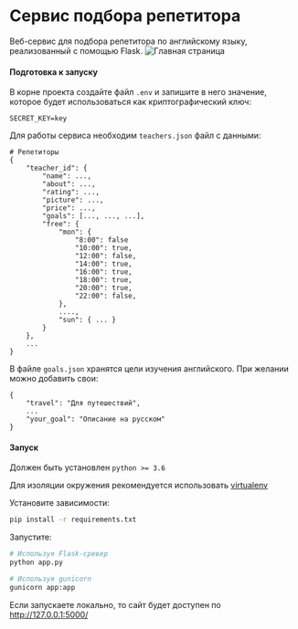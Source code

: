 # Сервис подбора репетитора
Веб-сервис для подбора репетитора по английскому языку, реализованный с помощью
 Flask.
![Главная страница](sample_gif/sample.gif)
#### Подготовка к запуску

В корне проекта создайте файл `.env` и запишите в него значение, которое будет
использоваться как криптографический ключ:
```text
SECRET_KEY=key
```

Для работы сервиса необходим `teachers.json` файл с данными:
```text
# Репетиторы
{
    "teacher_id": {               
        "name": ...,                      
        "about": ...,               
        "rating": ...,
        "picture": ...,
        "price": ...,
        "goals": [..., ..., ...],
        "free": {
            "mon": {
                "8:00": false
                "10:00": true,
                "12:00": false,
                "14:00": true,
                "16:00": true,
                "18:00": true,
                "20:00": true,
                "22:00": false,
            },
            ....,
            "sun": { ... }
        }
    },
    ...
}
```


В файле `goals.json` хранятся цели изучения английского. При желании можно добавить свои:
```text
{
    "travel": "Для путешествий",
    ...
    "your_goal": "Описание на русском"
}
```

#### Запуск

Должен быть установлен `python >= 3.6`

Для изоляции окружения рекомендуется использовать [virtualenv](https://virtualenv.pypa.io/en/latest/)

Установите зависимости:
```bash
pip install -r requirements.txt
```

Запустите:
```bash
# Используя Flask-сревер
python app.py

# Используя gunicorn
gunicorn app:app
```
Если запускаете локально, то сайт будет доступен по http://127.0.0.1:5000/
